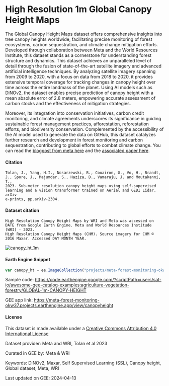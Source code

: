 # High Resolution 1m Global Canopy Height Maps

The Global Canopy Height Maps dataset offers comprehensive insights into tree canopy heights worldwide, facilitating precise monitoring of forest ecosystems, carbon sequestration, and climate change mitigation efforts. Developed through collaboration between Meta and the World Resources Institute, this dataset stands as a cornerstone for understanding forest structure and dynamics. This dataset achieves an unparalleled level of detail through the fusion of state-of-the-art satellite imagery and advanced artificial intelligence techniques. By analyzing satellite imagery spanning from 2009 to 2020, with a focus on data from 2018 to 2020, it provides extensive temporal coverage for tracking changes in canopy height over time across the entire landmass of the planet. Using AI models such as DiNOv2, the dataset enables precise prediction of canopy height with a mean absolute error of 2.8 meters, empowering accurate assessment of carbon stocks and the effectiveness of mitigation strategies.

Moreover, its integration into conservation initiatives, carbon credit monitoring, and climate agreements underscores its significance in guiding sustainable forest management practices, afforestation, reforestation efforts, and biodiversity conservation. Complemented by the accessibility of the AI model used to generate the data on GitHub, this dataset catalyzes further research and development in forest monitoring and carbon sequestration, contributing to global efforts to combat climate change. You can read the [blogpost from meta here](https://sustainability.fb.com/blog/2024/04/22/using-artificial-intelligence-to-map-the-earths-forests/) and the [associated paper here](https://www.sciencedirect.com/science/article/pii/S003442572300439X).

#### Citation

```
Tolan, J., Yang, H.I., Nosarzewski, B., Couairon, G., Vo, H., Brandt, J., Spore, J., Majumdar, S., Haziza, D., Vamaraju, J. and Moutakanni, T.,
2023. Sub-meter resolution canopy height maps using self-supervised learning and a vision transformer trained on Aerial and GEDI Lidar. arXiv
e-prints, pp.arXiv-2304.
```

#### Dataset citation

```
High Resolution Canopy Height Maps by WRI and Meta was accessed on DATE from Google Earth Engine. Meta and World Resources Institude (WRI) - 2023.
High Resolution Canopy Height Maps (CHM). Source imagery for CHM © 2016 Maxar. Accessed DAY MONTH YEAR.
```

![canopy_ht_1m](https://github.com/samapriya/awesome-gee-community-datasets/assets/6677629/171b3e30-49c0-448c-86cb-57c5464504e6)

#### Earth Engine Snippet

```js
var canopy_ht = ee.ImageCollection("projects/meta-forest-monitoring-okw37/assets/CanopyHeight")
```

Sample code: https://code.earthengine.google.com/?scriptPath=users/sat-io/awesome-gee-catalog-examples:agriculture-vegetation-forestry/GLOBAL-1m-CANOPY-HEIGHT

GEE app link: https://meta-forest-monitoring-okw37.projects.earthengine.app/view/canopyheight

#### License
This dataset is made available under a [Creative Commons Attribution 4.0 International License](https://creativecommons.org/licenses/by/4.0/)

Dataset provider: Meta and WRI, Tolan et al 2023

Curated in GEE by: Meta & WRI

Keywords: DiNOv2, Maxar, Self Supervised Learning (SSL), Canopy height, Global dataset, Meta, WRI

Last updated on GEE: 2024-04-13
